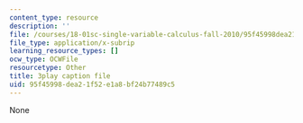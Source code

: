 ```yaml
---
content_type: resource
description: ''
file: /courses/18-01sc-single-variable-calculus-fall-2010/95f45998dea21f52e1a8bf24b77489c5_sRIDVAcoG5A.srt
file_type: application/x-subrip
learning_resource_types: []
ocw_type: OCWFile
resourcetype: Other
title: 3play caption file
uid: 95f45998-dea2-1f52-e1a8-bf24b77489c5
---
```

None


